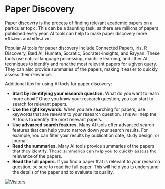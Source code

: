 # Paper Discovery

Paper discovery is the process of finding relevant academic papers on a particular topic. This can be a daunting task, as there are millions of papers published every year. AI tools can help to make paper discovery more efficient and effective.

Popular AI tools for paper discovery include Connected Papers, iris, R Discovery, Bard AI, Humata, Socratic, Socrates-insights, and Rayyan. These tools use natural language processing, machine learning, and other AI techniques to identify and rank the most relevant papers for a given query. They can also provide summaries of the papers, making it easier to quickly assess their relevance.

Additional tips for using AI tools for paper discovery:

* **Start by identifying your research question.** What do you want to learn more about? Once you know your research question, you can start to search for relevant papers.
* **Use the right keywords.** When you are searching for papers, use keywords that are relevant to your research question. This will help the AI tools to identify the most relevant papers.
* **Use advanced search features.** Many AI tools offer advanced search features that can help you to narrow down your search results. For example, you can filter your results by publication date, study design, or journal.
* **Read the summaries.** Many AI tools provide summaries of the papers that they identify. These summaries can help you to quickly assess the relevance of the papers.
* **Read the full papers.** If you find a paper that is relevant to your research question, be sure to read the full paper. This will help you to understand the details of the paper and to evaluate its quality.

[![Visitors](https://api.visitorbadge.io/api/visitors?path=https%3A%2F%2Fgithub.com%2Fdrshahizan\&labelColor=%23697689\&countColor=%23555555\&style=plastic)](https://visitorbadge.io/status?path=https%3A%2F%2Fgithub.com%2Fdrshahizan)
